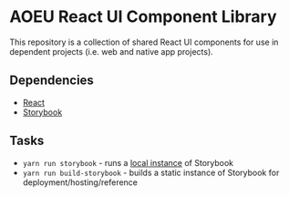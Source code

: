 # AOEU React UI Component Library

This repository is a collection of shared React UI components for use in
dependent projects (i.e. web and native app projects).

## Dependencies

- [React](https://reactjs.org/)
- [Storybook](https://storybook.js.org)

## Tasks

- `yarn run storybook` - runs a [local instance](http://localhost:6006) of Storybook
- `yarn run build-storybook` - builds a static instance of Storybook for deployment/hosting/reference
